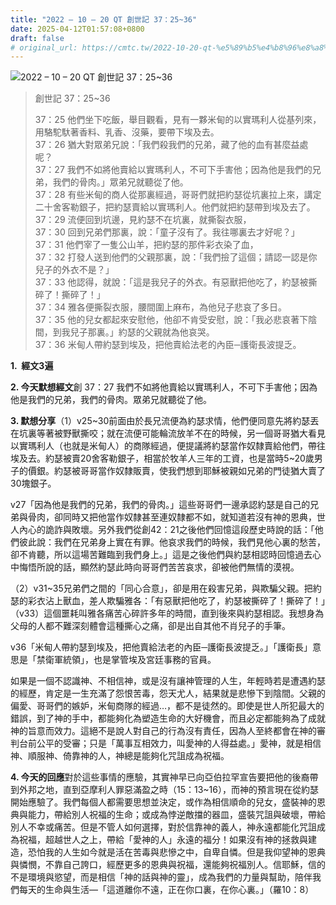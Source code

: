 ```yaml
---
title: "2022 – 10 – 20 QT 創世記 37：25~36"
date: 2025-04-12T01:57:08+0800
draft: false
# original_url: https://cmtc.tw/2022-10-20-qt-%e5%89%b5%e4%b8%96%e8%a8%98-37%ef%bc%9a2536
---
```


![2022 – 10 – 20 QT 創世記 37：25~36](/images/qt.jpg  "2022 – 10 – 20 QT 創世記 37：25~36")

> 創世記 37：25~36
>
> 37：25 他們坐下吃飯，舉目觀看，見有一夥米甸的以實瑪利人從基列來，用駱駝馱著香料、乳香、沒藥，要帶下埃及去。  
> 37：26 猶大對眾弟兄說：「我們殺我們的兄弟，藏了他的血有甚麼益處呢？  
> 37：27 我們不如將他賣給以實瑪利人，不可下手害他；因為他是我們的兄弟，我們的骨肉。」眾弟兄就聽從了他。  
> 37：28 有些米甸的商人從那裏經過，哥哥們就把約瑟從坑裏拉上來，講定二十舍客勒銀子，把約瑟賣給以實瑪利人。他們就把約瑟帶到埃及去了。  
> 37：29 流便回到坑邊，見約瑟不在坑裏，就撕裂衣服，  
> 37：30 回到兄弟們那裏，說：「童子沒有了。我往哪裏去才好呢？」  
> 37：31 他們宰了一隻公山羊，把約瑟的那件彩衣染了血，  
> 37：32 打發人送到他們的父親那裏，說：「我們撿了這個；請認一認是你兒子的外衣不是？」  
> 37：33 他認得，就說：「這是我兒子的外衣。有惡獸把他吃了，約瑟被撕碎了！撕碎了！」  
> 37：34 雅各便撕裂衣服，腰間圍上麻布，為他兒子悲哀了多日。  
> 37：35 他的兒女都起來安慰他，他卻不肯受安慰，說：「我必悲哀著下陰間，到我兒子那裏。」約瑟的父親就為他哀哭。  
> 37：36 米甸人帶約瑟到埃及，把他賣給法老的內臣─護衛長波提乏。

**1.  經文3遍**

**2. 今天默想經文**創 37：27 我們不如將他賣給以實瑪利人，不可下手害他；因為他是我們的兄弟，我們的骨肉。眾弟兄就聽從了他。

**3. 默想分享**（1）v25~30前面由於長兄流便為約瑟求情，他們便同意先將約瑟丟在坑裏等著被野獸撕咬；就在流便可能輪流放羊不在的時候，另一個哥哥猶大看見以實瑪利人（也就是米甸人）的商隊經過，便提議將約瑟當作奴隸賣給他們，帶往埃及去。約瑟被賣20舍客勒銀子，相當於牧羊人三年的工資，也是當時5~20歲男子的價銀。約瑟被哥哥當作奴隸販賣，使我們想到耶穌被親如兄弟的門徒猶大賣了30塊銀子。

v27「因為他是我們的兄弟，我們的骨肉。」這些哥哥們一邊承認約瑟是自己的兄弟與骨肉，卻同時又把他當作奴隸甚至連奴隸都不如，就知道若沒有神的恩典，世人內心的詭詐與敗壞。另外我們從創42：21之後他們回憶這段歷史時說的話：「他們彼此說：我們在兄弟身上實在有罪。他哀求我們的時候，我們見他心裏的愁苦，卻不肯聽，所以這場苦難臨到我們身上。」這是之後他們與約瑟相認時回憶過去心中悔悟所說的話，顯然約瑟此時向哥哥們苦苦哀求，卻被他們無情的漠視。

（2）v31~35兄弟們之間的「同心合意」，卻是用在殺害兄弟，與欺騙父親。把約瑟的彩衣沾上獸血，差人欺騙雅各：「有惡獸把他吃了，約瑟被撕碎了！撕碎了！」（v33）這個噩耗叫雅各痛苦心碎許多年的時間，直到後來與約瑟相認。我想身為父母的人都不難深刻體會這種撕心之痛，卻是出自其他不肖兒子的手筆。

v36「米甸人帶約瑟到埃及，把他賣給法老的內臣─護衛長波提乏。」「護衛長」意思是「禁衛軍統領」，也是掌管埃及宮廷事務的官員。

如果是一個不認識神、不相信神，或是沒有讓神管理的人生，年輕時若是遭遇約瑟的經歷，肯定是一生充滿了怨恨苦毒，怨天尤人，結果就是悲慘下到陰間。父親的偏愛、哥哥們的嫉妒，米甸商隊的經過…，都不是徒然的。即使是世人所犯最大的錯誤，到了神的手中，都能夠化為塑造生命的大好機會，而且必定都能夠為了成就神的旨意而效力。這絕不是說人對自己的行為沒有責任，因為人至終都會在神的審判台前公平的受審；只是「萬事互相效力，叫愛神的人得益處。」愛神，就是相信神、順服神、倚靠神的人，神總是能夠化咒詛成為祝福。

**4. 今天的回應**對於這些事情的應驗，其實神早已向亞伯拉罕宣告要把他的後裔帶到外邦之地，直到亞摩利人罪惡滿盈之時（15：13~16），而神的預言現在從約瑟開始應驗了。我們每個人都需要思想並決定，或作為相信順命的兒女，盛裝神的恩典與能力，帶給別人祝福的生命；或成為悖逆敵擋的器皿，盛裝咒詛與破壞，帶給別人不幸或痛苦。但是不管人如何選擇，對於信靠神的義人，神永遠都能化咒詛成為祝福，超越世人之上，帶給「愛神的人」永遠的福分！如果沒有神的拯救與建造，恐怕我的人生如今就是活在苦毒與悲慘之中，自卑自憐。但是我仰望神的恩典與憐憫，不靠自己誇口，經歷更多的恩典與祝福，還能夠祝福別人。信耶穌，信的不是環境與慾望，而是相信「神的話與神的靈」，成為我們的力量與幫助，陪伴我們每天的生命與生活—「這道離你不遠，正在你口裏，在你心裏。」（羅10：8）
